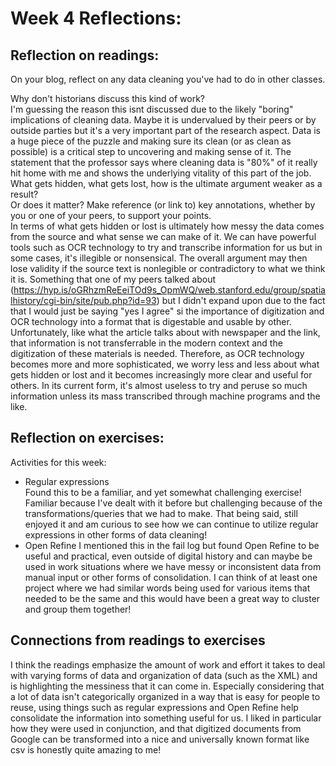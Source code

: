 # Week 4 Reflections:

## Reflection on readings: 

On your blog, reflect on any data cleaning you've had to do in other classes.  

Why don't historians discuss this kind of work?  
I'm guessing the reason this isnt discussed due to the likely "boring" implications of cleaning data. Maybe it is undervalued by their peers or by outside parties but it's a very important part of the research aspect. Data is a huge piece of the puzzle and making sure its clean (or as clean as possible) is a critical step to uncovering and making sense of it. The statement that the professor says where cleaning data is "80%" of it really hit home with me and shows the underlying vitality of this part of the job.  
What gets hidden, what gets lost, how is the ultimate argument weaker as a result?  
Or does it matter? Make reference (or link to) key annotations, whether by you or one of your peers, to support your points.  
In terms of what gets hidden or lost is ultimately how messy the data comes from the source and what sense we can make of it. We can have powerful tools such as OCR technology to try and transcribe information for us but in some cases, it's illegible or nonsensical. The overall argument may then lose validity if the source text is nonlegible or contradictory to what we think it is. Something that one of my peers talked about (https://hyp.is/oGRhzmReEeiTOd9s_OpmWQ/web.stanford.edu/group/spatialhistory/cgi-bin/site/pub.php?id=93) but I didn't expand upon due to the fact that I would just be saying "yes I agree" si the importance of digitization and OCR technology into a format that is digestable and usable by other. Unfortunately, like what the article talks about with newspaper and the link, that information is not transferrable in the modern context and the digitization of these materials is needed. Therefore, as OCR technology becomes more and more sophisticated, we worry less and less about what gets hidden or lost and it becomes increasingly more clear and useful for others. In its current form, it's almost useless to try and peruse so much information unless its mass transcribed through machine programs and the like.  

## Reflection on exercises:

Activities for this week:    
- Regular expressions  
Found this to be a familiar, and yet somewhat challenging exercise! Familiar because I've dealt with it before but challenging because of the transformations/queries that we had to make. That being said, still enjoyed it and am curious to see how we can continue to utilize regular expressions in other forms of data cleaning!  
- Open Refine 
I mentioned this in the fail log but found Open Refine to be useful and practical, even outside of digital history and can maybe be used in work situations where we have messy or inconsistent data from manual input or other forms of consolidation. I can think of at least one project where we had similar words being used for various items that needed to be the same and this would have been a great way to cluster and group them together!  

## Connections from readings to exercises  
I think the readings emphasize the amount of work and effort it takes to deal with varying forms of data and organization of data (such as the XML) and is highlighting the messiness that it can come in. Especially considering that a lot of data isn't categorically organized in a way that is easy for people to reuse, using things such as regular expressions and Open Refine help consolidate the information into something useful for us. I liked in particular how they were used in conjunction, and that digitized documents from Google can be transformed into a nice and universally known format like csv is honestly quite amazing to me!
